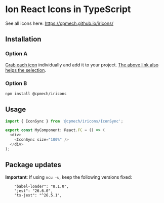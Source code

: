 # Ion React Icons in TypeScript

See all icons here: https://cpmech.github.io/iricons/

## Installation

### Option A

[Grab each icon](https://github.com/cpmech/iricons/tree/main/src/svgs/assets) individually and add it to your project. [The above link also helps the selection](https://cpmech.github.io/iricons/).

### Option B

```bash
npm install @cpmech/iricons
```

## Usage

```typescript
import { IconSync } from '@cpmech/iricons/IconSync';

export const MyComponent: React.FC = () => (
  <div>
    <IconSync size="100%" />
  </div>
);
```

## Package updates

**Important**: If using `ncu -u`, keep the following versions fixed:

```
    "babel-loader": "8.1.0",
    "jest": "26.6.0",
    "ts-jest": "^26.5.1",
```
